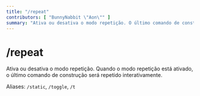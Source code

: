 ```yaml
---
title: "/repeat"
contributors: [ "BunnyNabbit \"Aon\"" ]
summary: "Ativa ou desativa o modo repetição. O último comando de construção será repetido interativamente."
---
```


# /repeat

Ativa ou desativa o modo repetição. Quando o modo repetição está ativado, o último comando de construção será repetido interativamente.

Aliases: `/static`, `/toggle`, `/t`
